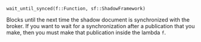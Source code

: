 ```
wait_until_synced(f::Function, sf::ShadowFramework)
```

Blocks until the next time the shadow document is synchronized with the broker. If you want to wait for a synchronization after a publication that you make, then you must make that publication inside the lambda `f`.
